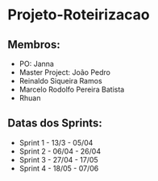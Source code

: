 # Projeto-Roteirizacao

## Membros:
  * PO: Janna 
  * Master Project: João Pedro 
  * Reinaldo Siqueira Ramos 
  * Marcelo Rodolfo Pereira Batista
  * Rhuan
  
  
 ## Datas dos Sprints:
 
* Sprint 1 - 13/3 - 05/04
* Sprint 2 - 06/04 - 26/04
* Sprint 3 - 27/04 - 17/05
* Sprint 4 - 18/05 - 07/06

